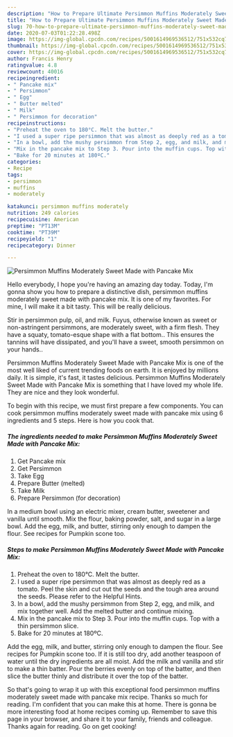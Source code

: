 ```yaml
---
description: "How to Prepare Ultimate Persimmon Muffins Moderately Sweet Made with Pancake Mix"
title: "How to Prepare Ultimate Persimmon Muffins Moderately Sweet Made with Pancake Mix"
slug: 70-how-to-prepare-ultimate-persimmon-muffins-moderately-sweet-made-with-pancake-mix
date: 2020-07-03T01:22:28.498Z
image: https://img-global.cpcdn.com/recipes/5001614969536512/751x532cq70/persimmon-muffins-moderately-sweet-made-with-pancake-mix-recipe-main-photo.jpg
thumbnail: https://img-global.cpcdn.com/recipes/5001614969536512/751x532cq70/persimmon-muffins-moderately-sweet-made-with-pancake-mix-recipe-main-photo.jpg
cover: https://img-global.cpcdn.com/recipes/5001614969536512/751x532cq70/persimmon-muffins-moderately-sweet-made-with-pancake-mix-recipe-main-photo.jpg
author: Francis Henry
ratingvalue: 4.8
reviewcount: 40016
recipeingredient:
- " Pancake mix"
- " Persimmon"
- " Egg"
- " Butter melted"
- " Milk"
- " Persimmon for decoration"
recipeinstructions:
- "Preheat the oven to 180°C. Melt the butter."
- "I used a super ripe persimmon that was almost as deeply red as a tomato. Peel the skin and cut out the seeds and the tough area around the seeds. Please refer to the Helpful Hints."
- "In a bowl, add the mushy persimmon from Step 2, egg, and milk, and mix together well. Add the melted butter and continue mixing."
- "Mix in the pancake mix to Step 3. Pour into the muffin cups. Top with a thin persimmon slice."
- "Bake for 20 minutes at 180ºC."
categories:
- Recipe
tags:
- persimmon
- muffins
- moderately

katakunci: persimmon muffins moderately 
nutrition: 249 calories
recipecuisine: American
preptime: "PT13M"
cooktime: "PT39M"
recipeyield: "1"
recipecategory: Dinner

---
```



![Persimmon Muffins Moderately Sweet Made with Pancake Mix](https://img-global.cpcdn.com/recipes/5001614969536512/751x532cq70/persimmon-muffins-moderately-sweet-made-with-pancake-mix-recipe-main-photo.jpg)

Hello everybody, I hope you're having an amazing day today. Today, I'm gonna show you how to prepare a distinctive dish, persimmon muffins moderately sweet made with pancake mix. It is one of my favorites. For mine, I will make it a bit tasty. This will be really delicious.

Stir in persimmon pulp, oil, and milk. Fuyus, otherwise known as sweet or non-astringent persimmons, are moderately sweet, with a firm flesh. They have a squaty, tomato-esque shape with a flat bottom.. This ensures the tannins will have dissipated, and you&#39;ll have a sweet, smooth persimmon on your hands..

Persimmon Muffins Moderately Sweet Made with Pancake Mix is one of the most well liked of current trending foods on earth. It is enjoyed by millions daily. It is simple, it's fast, it tastes delicious. Persimmon Muffins Moderately Sweet Made with Pancake Mix is something that I have loved my whole life. They are nice and they look wonderful.


To begin with this recipe, we must first prepare a few components. You can cook persimmon muffins moderately sweet made with pancake mix using 6 ingredients and 5 steps. Here is how you cook that.

<!--inarticleads1-->

##### The ingredients needed to make Persimmon Muffins Moderately Sweet Made with Pancake Mix:

1. Get  Pancake mix
1. Get  Persimmon
1. Take  Egg
1. Prepare  Butter (melted)
1. Take  Milk
1. Prepare  Persimmon (for decoration)


In a medium bowl using an electric mixer, cream butter, sweetener and vanilla until smooth. Mix the flour, baking powder, salt, and sugar in a large bowl. Add the egg, milk, and butter, stirring only enough to dampen the flour. See recipes for Pumpkin scone too. 

<!--inarticleads2-->

##### Steps to make Persimmon Muffins Moderately Sweet Made with Pancake Mix:

1. Preheat the oven to 180°C. Melt the butter.
1. I used a super ripe persimmon that was almost as deeply red as a tomato. Peel the skin and cut out the seeds and the tough area around the seeds. Please refer to the Helpful Hints.
1. In a bowl, add the mushy persimmon from Step 2, egg, and milk, and mix together well. Add the melted butter and continue mixing.
1. Mix in the pancake mix to Step 3. Pour into the muffin cups. Top with a thin persimmon slice.
1. Bake for 20 minutes at 180ºC.


Add the egg, milk, and butter, stirring only enough to dampen the flour. See recipes for Pumpkin scone too. If it is still too dry, add another teaspoon of water until the dry ingredients are all moist. Add the milk and vanilla and stir to make a thin batter. Pour the berries evenly on top of the batter, and then slice the butter thinly and distribute it over the top of the batter. 

So that's going to wrap it up with this exceptional food persimmon muffins moderately sweet made with pancake mix recipe. Thanks so much for reading. I'm confident that you can make this at home. There is gonna be more interesting food at home recipes coming up. Remember to save this page in your browser, and share it to your family, friends and colleague. Thanks again for reading. Go on get cooking!
